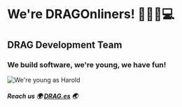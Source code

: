 # We're DRAGOnliners! 👩‍👨‍💻💻

## DRAG Development Team

### We build software, we're young, we have fun!

![We're young as Harold](https://pics.me.me/programmingisntstressfulatall-harold-22-years-old-makeameme-org-48486276.png "Harold at his prime")

##### Reach us 🌍 [DRAG.es](https://www.drag.es) 🌏


<!--
**devDrag/devDRAG** is a ✨ _special_ ✨ repository because its `README.md` (this file) appears on your GitHub profile.

Here are some ideas to get you started:

- 🔭 I’m currently working on ...
- 🌱 I’m currently learning ...
- 👯 I’m looking to collaborate on ...
- 🤔 I’m looking for help with ...
- 💬 Ask me about ...
- 📫 How to reach me: ...
- 😄 Pronouns: ...
- ⚡ Fun fact: ...
-->
